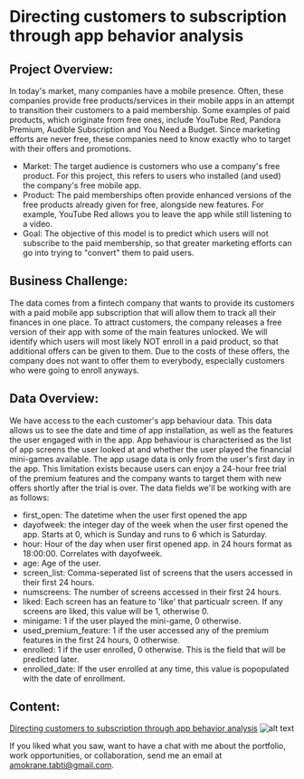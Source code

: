 # Directing customers to subscription through app behavior analysis

## Project Overview:

In today's market, many companies have a mobile presence. Often, these companies provide free products/services in their mobile apps in an attempt to transition their customers to a paid membership. Some examples of paid products, which originate from free ones, include YouTube Red, Pandora Premium, Audible Subscription and You Need a Budget. Since marketing efforts are never free, these companies need to know exactly who to target with their offers and promotions.
    
* Market: The target audience is customers who use a company's free product. For this project, this refers to users who installed (and used) the company's free mobile app.
* Product: The paid memberships often provide enhanced versions of the free products already given for free, alongside new features. For example, YouTube Red allows you to leave the app while still listening to a video.
* Goal: The objective of this model is to predict which users will not subscribe to the paid membership, so that greater marketing efforts can go into trying to "convert" them to paid users.

## Business Challenge:

The data comes from a fintech company that wants to provide its customers with a paid mobile app subscription that will allow them to track all their finances in one place. To attract customers, the company releases a free version of their app with some of the main features unlocked.
We will identify which users will most likely NOT enroll in a paid product, so that additional offers can be given to them. Due to the costs of these offers, the company does not want to offer them to everybody, especially customers who were going to enroll anyways.

## Data Overview:

We have access to the each customer's app behaviour data. This data allows us to see the date and time of app installation, as well as the features the user engaged with in the app. App behaviour is characterised as the list of app screens the user looked at and whether the user played the financial mini-games available.
The app usage data is only from the user's first day in the app. This limitation exists because users can enjoy a 24-hour free trial of the premium features and the company wants to target them with new offers shortly after the trial is over.
The data fields we'll be working with are as follows:
* first_open: The datetime when the user first opened the app
* dayofweek: the integer day of the week when the user first opened the app. Starts at 0, which is Sunday and runs to 6 which is Saturday.
* hour: Hour of the day when user first opened app. in 24 hours format as 18:00:00. Correlates with dayofweek.
* age: Age of the user.
* screen_list: Comma-seperated list of screens that the users accessed in their first 24 hours.
* numscreens: The number of screens accessed in their first 24 hours.
* liked: Each screen has an feature to 'like' that particualr screen. If any screens are liked, this value will be 1, otherwise 0.
* minigame: 1 if the user played the mini-game, 0 otherwise.
* used_premium_feature: 1 if the user accessed any of the premium features in the first 24 hours, 0 otherwise.
* enrolled: 1 if the user enrolled, 0 otherwise. This is the field that will be predicted later.
* enrolled_date: If the user enrolled at any time, this value is popopulated with the date of enrollment.

## Content:

[Directing customers to subscription through app behavior analysis](https://github.com/atabti/Data_Science_Portfolio/blob/master/Directing%20Customers%20to%20Subscription%20Through%20App%20Behavior%20Analysis/Directing%20Customers%20to%20Subscription%20Through%20App%20Behavior%20Analysis.ipynb) ![alt text](https://upload.wikimedia.org/wikipedia/commons/thumb/3/38/Jupyter_logo.svg/44px-Jupyter_logo.svg.png)


If you liked what you saw, want to have a chat with me about the portfolio, work opportunities, or collaboration, send me an email at amokrane.tabti@gmail.com.
